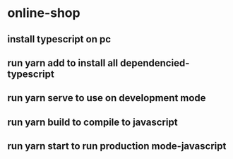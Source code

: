 # online-shop
## install typescript on pc
## run yarn add to install all dependencied-typescript
## run yarn serve to use on development mode
## run yarn build to compile to javascript
## run yarn start to run production mode-javascript
